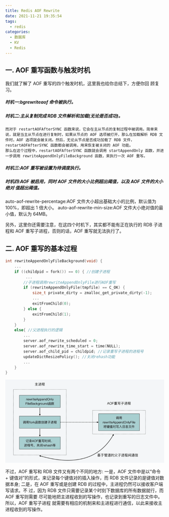 ```yaml
---
title: Redis AOF Rewrite
date: 2021-11-21 19:35:54
tags:
  - redis
categories: 
  - 数据库
  - KV 
  - Redis  
---
```


<p hidden></p>
<!-- more -->


## 一.   AOF 重写函数与触发时机
我们就了解了 AOF 重写的四个触发时机，这里我也给你总结下，方便你回 顾复习。
##### 时机一:bgrewriteaof 命令被执行。
##### 时机二:主从复制完成 RDB 文件解析和加载(无论是否成功)。
    而对于 restartAOFAfterSYNC 函数来说，它会在主从节点的复制过程中被调用。简单来 说，就是当主从节点在进行复制时，如果从节点的 AOF 选项被打开，那么在加载解析 RDB 文件时，AOF 选项就会被关闭。然后，无论从节点是否成功加载了 RDB 文件， restartAOFAfterSYNC 函数都会被调用，用来恢复被关闭的 AOF 功能。
    那么在这个过程中，restartAOFAfterSYNC 函数就会调用 startAppendOnly 函数，并进 一步调用 rewriteAppendOnlyFileBackground 函数，来执行一次 AOF 重写。
##### 时机三:AOF 重写被设置为待调度执行。
##### 时机四:AOF 被启用，同时 AOF 文件的大小比例超出阈值，以及 AOF 文件的大小绝对 值超出阈值。
auto-aof-rewrite-percentage:AOF 文件大小超出基础大小的比例，默认值为 100%，即超出 1 倍大小。
auto-aof-rewrite-min-size:AOF 文件大小绝对值的最小值，默认为 64MB。

另外，这里你还需要注意，在这四个时机下，其实都不能有正在执行的 RDB 子进程和 AOF 重写子进程，否则的话，AOF 重写就无法执行了。


## 二.  AOF 重写的基本过程

```c
int rewriteAppendOnlyFileBackground(void) {
    ...
	if ((childpid = fork()) == 0) { //创建子进程 
         ...
		//子进程调用rewriteAppendOnlyFile进行AOF重写
		if (rewriteAppendOnlyFile(tmpfile) == C_OK) {
            size_t private_dirty = zmalloc_get_private_dirty(-1);
            ...
            exitFromChild(0);
        } else {
            exitFromChild(1);
		} 
	}
	else{ //父进程执行的逻辑 
        ...
		server.aof_rewrite_scheduled = 0; 
		server.aof_rewrite_time_start = time(NULL); 
		server.aof_child_pid = childpid; //记录重写子进程的进程号 
		updateDictResizePolicy(); //关闭rehash功能
        ... 
    }
}
```

![AOF Rewrite](./images/aof-rewrite.png)



不过，AOF 重写和 RDB 文件又有两个不同的地方:
一是，AOF 文件中是以“命令 + 键值对”的形式，来记录每个键值对的插入操作，而 RDB 文件记录的是键值对数据本身;
二是，在 AOF 重写或是创建 RDB 的过程中，主进程仍然可以接收客户端写请求。不 过，因为 RDB 文件只需要记录某个时刻下数据库的所有数据就行，而 AOF 重写则需要 尽可能地把主进程收到的写操作，也记录到重写的日志文件中。所以，AOF 重写子进程 就需要有相应的机制来和主进程进行通信，以此来接收主进程收到的写操作。

